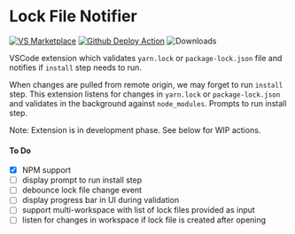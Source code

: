 # Lock File Notifier

[![VS Marketplace](https://vsmarketplacebadge.apphb.com/version-short/ayudh.lock-file-notifier.svg)](https://marketplace.visualstudio.com/items?itemName=ayudh.lock-file-notifier)
[![Github Deploy Action](https://img.shields.io/github/workflow/status/ayudh/lock-file-notifier/Deploy)](https://github.com/Ayudh/lock-file-notifier/actions?query=workflow%3ADeploy)
![Downloads](https://vsmarketplacebadge.apphb.com/downloads/ayudh.lock-file-notifier.svg)

VSCode extension which validates `yarn.lock` or `package-lock.json` file and
notifies if `install` step needs to run.

When changes are pulled from remote origin, we may forget to run `install`
step. This extension listens for changes in `yarn.lock` or `package-lock.json`
and validates in the background against `node_modules`. Prompts to run
install step.

Note: Extension is in development phase. See below for WIP actions.

#### To Do

- [x] NPM support
- [ ] display prompt to run install step
- [ ] debounce lock file change event
- [ ] display progress bar in UI during validation
- [ ] support multi-workspace with list of lock files provided as input
- [ ] listen for changes in workspace if lock file is created after opening

